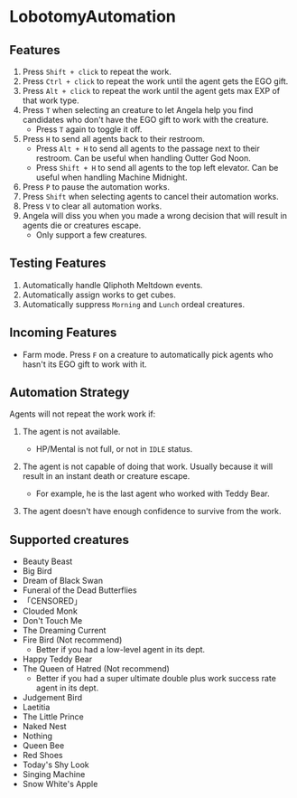 ﻿# LobotomyAutomation

## Features

1. Press `Shift + click` to repeat the work.
2. Press `Ctrl + click` to repeat the work until the agent gets the EGO gift.
3. Press `Alt + click` to repeat the work until the agent gets max EXP of that work type.
4. Press `T` when selecting an creature to let Angela help you find candidates who don't have the EGO gift to work with the creature.
   - Press `T` again to toggle it off.
6. Press `H` to send all agents back to their restroom.
   - Press `Alt + H` to send all agents to the passage next to their restroom. Can be useful when handling Outter God Noon.
   - Press `Shift + H` to send all agents to the top left elevator. Can be useful when handling Machine Midnight.
8. Press `P` to pause the automation works.
9. Press `Shift` when selecting agents to cancel their automation works.
10. Press `V` to clear all automation works.
11. Angela will diss you when you made a wrong decision that will result in agents die or creatures escape. 
    - Only support a few creatures.

## Testing Features

1. Automatically handle Qliphoth Meltdown events.
2. Automatically assign works to get cubes.
3. Automatically suppress `Morning` and `Lunch` ordeal creatures.

## Incoming Features

- Farm mode. Press `F` on a creature to automatically pick agents who hasn't its EGO gift to work with it.

## Automation Strategy

Agents will not repeat the work work if:

1. The agent is not available.
   - HP/Mental is not full, or not in `IDLE` status.

2. The agent is not capable of doing that work. Usually because it will result in an instant death or creature escape.
   - For example, he is the last agent who worked with Teddy Bear.

3. The agent doesn't have enough confidence to survive from the work.

## Supported creatures

- Beauty Beast
- Big Bird
- Dream of Black Swan
- Funeral of the Dead Butterflies
- 「CENSORED」
- Clouded Monk
- Don't Touch Me
- The Dreaming Current
- Fire Bird (Not recommend)
  - Better if you had a low-level agent in its dept.
- Happy Teddy Bear
- The Queen of Hatred (Not recommend)
  - Better if you had a super ultimate double plus work success rate agent in its dept.
- Judgement Bird
- Laetitia
- The Little Prince
- Naked Nest
- Nothing
- Queen Bee
- Red Shoes
- Today's Shy Look
- Singing Machine
- Snow White's Apple
